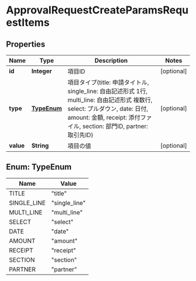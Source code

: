 

# ApprovalRequestCreateParamsRequestItems


## Properties

Name | Type | Description | Notes
------------ | ------------- | ------------- | -------------
**id** | **Integer** | 項目ID |  [optional]
**type** | [**TypeEnum**](#TypeEnum) | 項目タイプ(title: 申請タイトル, single_line: 自由記述形式 1行, multi_line: 自由記述形式 複数行, select: プルダウン, date: 日付, amount: 金額, receipt: 添付ファイル, section: 部門ID, partner: 取引先ID) |  [optional]
**value** | **String** | 項目の値 |  [optional]



## Enum: TypeEnum

Name | Value
---- | -----
TITLE | &quot;title&quot;
SINGLE_LINE | &quot;single_line&quot;
MULTI_LINE | &quot;multi_line&quot;
SELECT | &quot;select&quot;
DATE | &quot;date&quot;
AMOUNT | &quot;amount&quot;
RECEIPT | &quot;receipt&quot;
SECTION | &quot;section&quot;
PARTNER | &quot;partner&quot;



